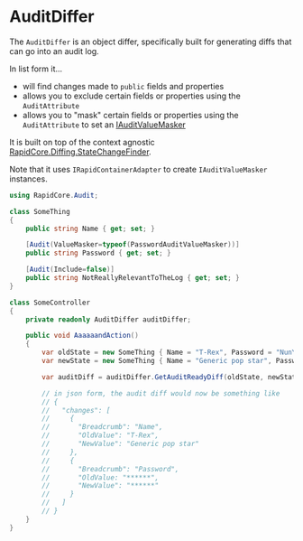 # AuditDiffer

The `AuditDiffer` is an object differ, specifically built for generating diffs that can go into an audit log.

In list form it...

- will find changes made to `public` fields and properties
- allows you to exclude certain fields or properties using the `AuditAttribute`
- allows you to "mask" certain fields or properties using the `AuditAttribute` to set an [IAuditValueMasker](../ValueMasking)

It is built on top of the context agnostic [RapidCore.Diffing.StateChangeFinder](../../Diffing/StateChangeFinder).

Note that it uses `IRapidContainerAdapter` to create `IAuditValueMasker` instances.

```csharp
using RapidCore.Audit;

class SomeThing
{
    public string Name { get; set; }

    [Audit(ValueMasker=typeof(PasswordAuditValueMasker))]
    public string Password { get; set; }

    [Audit(Include=false)]
    public string NotReallyRelevantToTheLog { get; set; }
}

class SomeController
{
    private readonly AuditDiffer auditDiffer;

    public void AaaaaandAction()
    {
        var oldState = new SomeThing { Name = "T-Rex", Password = "NunYa", NotReallyRelevantToTheLog = "one" };
        var newState = new SomeThing { Name = "Generic pop star", Password = "WhoGivesAPoop", NotReallyRelevantToTheLog = "two" };

        var auditDiff = auditDiffer.GetAuditReadyDiff(oldState, newState);

        // in json form, the audit diff would now be something like
        // {
        //   "changes": [
        //     {
        //       "Breadcrumb": "Name",
        //       "OldValue": "T-Rex",
        //       "NewValue": "Generic pop star"
        //     },
        //     {
        //       "Breadcrumb": "Password",
        //       "OldValue: "******",
        //       "NewValue": "******"
        //     }
        //   ]
        // }
    }
}
```

